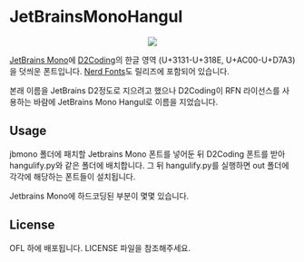 # JetBrainsMonoHangul
<div align="center">
    <img src="https://repository-images.githubusercontent.com/500120796/115b6aa3-1fc4-445d-914d-d35184754fa5">
</div>

[JetBrains Mono](https://github.com/JetBrains/JetBrainsMono)에 [D2Coding](https://github.com/naver/d2codingfont)의 한글 영역 (U+3131-U+318E, U+AC00-U+D7A3)을 덧씌운 폰트입니다. [Nerd Fonts](https://github.com/ryanoasis/nerd-fonts)도 릴리즈에 포함되어 있습니다.

본래 이름을 JetBrains D2정도로 지으려고 했으나 D2Coding이 RFN 라이선스를 사용하는 바람에 JetBrains Mono Hangul로 이름을 지었습니다.

## Usage
jbmono 폴더에 패치할 Jetbrains Mono 폰트를 넣어둔 뒤 D2Coding 폰트를 받아 hangulify.py와 같은 폴더에 배치합니다. 그 뒤 hangulify.py를 실행하면 out 폴더에 각각에 해당하는 폰트들이 설치됩니다.

Jetbrains Mono에 하드코딩된 부분이 몇몇 있습니다.

## License
OFL 하에 배포됩니다. LICENSE 파일을 참조해주세요.
